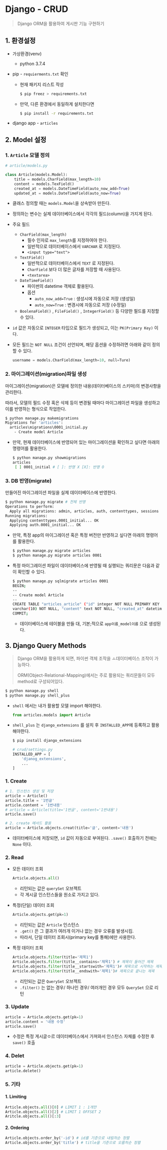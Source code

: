 # Django - CRUD

> Django ORM을 활용하여 게시판 기능 구현하기

## 1. 환경설정

- 가상환경(venv)

  - python 3.7.4

- pip - `requierments.txt` 확인

  - 현재 패키지 리스트 작성

    ```bash
    $ pip freez > requirements.txt
    ```

  - 만약, 다른 환경에서 동일하게 설치한다면

    ```bash
    $ pip install -r requirements.txt
    ```

- django app - `articles`



## 2. Model 설정

### 1. `Article` 모델 정의

```python
# article/models.py

class Article(models.Model):
    title = models.CharField(max_length=10)
    content = models.TexField()
    created_at = models.DateTimeField(auto_now_add=True)
    updated_at = models.DateTimeField(auto_now=True)
```

* 클래스 정의할 때는 `models.Model`을 상속받아 만든다.

* 정의하는 변수는 실제 데이터베이스에서 각각의 필드(column)을 가지게 된다.

* 주요 필드

  * `CharField(max_length)`
    * 필수 인자로 `max_length`를 지정하여야 한다.
    * 일반적으로 데이터베이스에서 `VARCHAR` 로 지정된다.
    * `<input type="text">` 
  * `TextField()`
    * 일반적으로 데이터베이스에서 `TEXT` 로 지정된다.
    * `CharField` 보다 더 많은 글자를 저장할 때 사용된다.
    * `<textarea>`
  * `DateTimeField()`
    * 파이썬의 datetime 객체로 활용된다.
    * 옵션
      * `auto_now_add=True` : 생성시에 자동으로 저장 (생성일)
      * `auto_now=True` : 변경시에 자동으로 저장 (수정일)
  * `BoolenaField()` , `FileField()` , `IntegerField()` 등 다양한 필드를 지정할 수 있다.

* `id` 값은 자동으로 `INTEGER` 타입으로 필드가 생성되고, 이는 `PK(Primary Key)`  이다.

* 모든 필드는 `NOT NULL` 조건이 선언되며, 해당 옵션을 수정하려면 아래와 같이 정의할 수 있다.

  ```python
  username = models.CharField(max_length=10, null=Ture)
  ```



### 2. 마이그레이션(migration)파일 생성

마이그레이션(migration)은 모델에 정의한 내용(데이터베이스의 스키마)의 변경사항을 관리한다.

따라서, 모델의 필드 수정 혹은 삭제 등이 변경될 때마다 마이그레이션 파일을 생성하고 이를 반영하는 형식으로 작업한다.

```bash
$ python manage.py makemigrations
Migrations for 'articles':
  articles\migrations\0001_initial.py
    - Create model Article
```

- 만약, 현재 데이터베이스에 반영되어 있는 마이그레이션을 확인하고 싶다면 아래의 명령어를 활용한다.

  ```bash
  $ python manage.py showmigrations
  articles
   [ ] 0001_initial # [ ]: 반영 X [X]: 반영 O
  ```



### 3. DB 반영(migrate)

만들어진 마이그레이션 파일을 실제 데이터베이스에 반영한다.

```bash
$ python manage.py migrate # 전체 반영
Operations to perform:
  Apply all migrations: admin, articles, auth, contenttypes, sessions
Running migrations:
  Applying contenttypes.0001_initial... OK
  Applying auth.0001_initial... OK
```

- 만약, 특정 app의 마이그레이션 혹은 특정 버전만 반영하고 싶다면 아래의 명령어를 활용한다.

  ```bash
  $ python manage.py migrate articles
  $ python manage.py migrate articles 0001
  ```

- 특정 마이그레이션 파일이 데이터베이스에 반영될 때 실행되는 쿼리문은 다음과 같이 확인할 수 있다.

  ```bash
  $ python manage.py sqlmigrate articles 0001
  BEGIN;
  --
  -- Create model Article
  --
  CREATE TABLE "articles_article" ("id" integer NOT NULL PRIMARY KEY AUTOINCREMENT, "title"
  varchar(10) NOT NULL, "content" text NOT NULL, "created_at" datetime NOT NULL, "updated_at" datetime NOT NULL);
  COMMIT;
  ```

  - 데이터베이스에 테이블을 만들 대, 기본;적으로 `app이름_model이름` 으로 생성된다.



## 3. Django Query Methods

> Django ORM을 활용하게 되면, 파이썬 객체 조작을 ㅗ데이터베이스 조작이 가능하다.
>
> ORM(Object-Relational-Mapping)에서는 주로 활용되는 쿼리문들이 모두 method로 구성되어있다.

```bash
$ python manage.py shell
$ python manage.py shell_plus
```

- `shell` 에서는 내가 활용할 모델 import 해야한다.

  ```python
  from articles.models import Article
  ```

- `shell_plus` 는 `django_extensions` 를 설치 후 `INSTALLED_APP`에 등록하고 활용해야한다.

  ```bash
  $ pip install django_extensions
  ```

  ```python
  # crud/settings.py
  INSTALLED_APP = [
      'djanog_extensions',
      ...
  ]
  ```

  

### 1. Create

```python
# 1. 인스턴스 생성 및 저장
article = Article()
article.title = '1번글'
article.content = '1번내용'
# article = Article(title='1번글', content='1번내용')
article.save()

# 2. create 메서드 활용
article = Article.objects.creat(title='글', content='내용')
```

- 데이터베이스에 저장되면, `id` 값이 자동으로 부여된다. `.save()` 호출하기 전에는 `None` 이다.



### 2. Read

- 모든 데이터 조회

  ```python
  Article.objects.all()
  ```

  - 리턴되는 값은 `querySet` 오브젝트
  - 각 게시글 인스턴스들을 원소로 가지고 있다.

- 특정(단일) 데이터 조회

  ```python
  Article.objects.get(pk=1)
  ```

  - 리턴되는 값은 `Article` 인스턴스
  - `.get()` 은 그 결과가 여러개 이거나 없는 경우 오류를 발생시킴.
  - 따라서, 단일 데이터 조회시(primary key를 통해)에만 사용한다.

- 특정 데이터 조회

  ```python
  Article.objects.filter(title='제목1')
  Article.objects.filter(title__contains='제목1') # 제목이 들어간 제목
  Article.objects.filter(title__startswith='제목1')# 제목으로 시작하는 제목
  Article.objects.filter(title__endswith='제목1')# 제목으로 끝나는 제목
  ```

  - 리턴되는 값은 `QuerySet` 오브젝트
  - `.filter()` 는 없는 경우/ 하나인 경우/ 여러개인 경우 모두 `QuerySet` 으로 리턴

  

### 3. Update

```python
article = Article.objects.get(pk=1)
article.content = '내용 수정'
article.save()
```

- 수정은 특정 게시글ㅇ르 데이터베이스에서 가져와서 인스턴스 자체를 수정한 후 `save()` 호출



### 4. Delet

```python
article = Article.objects.get(pk=1)
article.delete()
```



### 5. 기타

#### 1. Limiting

```python
Article.objects.all()[0] # LIMIT 1 : 1개만
Article.objects.all()[2] # LIMIT 1 OFFSET 2
Aritcle.objects.all()[:3]
```

#### 2. Ordering

```python
Article.objects.order_by('-id') # id를 기준으로 내림차순 정렬
Article.objects.order_by('title') # title을 기준으로 오름차순 정렬
```

